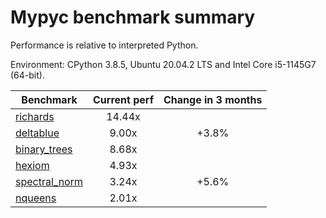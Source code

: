 # Mypyc benchmark summary

Performance is relative to interpreted Python.

Environment: CPython 3.8.5, Ubuntu 20.04.2 LTS and Intel Core i5-1145G7 (64-bit).

| Benchmark | Current perf | Change in 3 months |
| --- | :---: | :---: |
| [richards](benchmarks/richards.md) | 14.44x |  |
| [deltablue](benchmarks/deltablue.md) | 9.00x | +3.8% |
| [binary_trees](benchmarks/binary_trees.md) | 8.68x |  |
| [hexiom](benchmarks/hexiom.md) | 4.93x |  |
| [spectral_norm](benchmarks/spectral_norm.md) | 3.24x | +5.6% |
| [nqueens](benchmarks/nqueens.md) | 2.01x |  |
